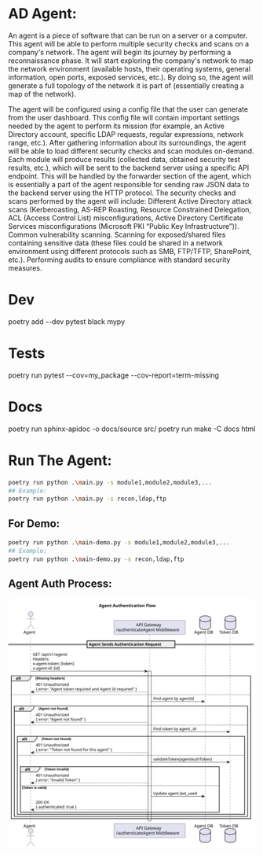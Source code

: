 # AD Agent:
An agent is a piece of software that can be run on a server or a computer. This agent will be able to perform multiple security checks and scans on a company's network. The agent will begin its journey by performing a reconnaissance phase. It will start exploring the company's network to map the network environment (available hosts, their operating systems, general information, open ports, exposed services, etc.). By doing so, the agent will generate a full topology of the network it is part of (essentially creating a map of the network).

The agent will be configured using a config file that the user can generate from the user dashboard. This config file will contain important settings needed by the agent to perform its mission (for example, an Active Directory account, specific LDAP requests, regular expressions, network range, etc.). After gathering information about its surroundings, the agent will be able to load different security checks and scan modules on-demand. Each module will produce results (collected data, obtained security test results, etc.), which will be sent to the backend server using a specific API endpoint. This will be handled by the forwarder section of the agent, which is essentially a part of the agent responsible for sending raw JSON data to the backend server using the HTTP protocol.
The security checks and scans performed by the agent will include:
Different Active Directory attack scans (Kerberoasting, AS-REP Roasting, Resource Constrained Delegation, ACL (Access Control List) misconfigurations, Active Directory Certificate Services misconfigurations (Microsoft PKI “Public Key Infrastructure”)).
Common vulnerability scanning.
Scanning for exposed/shared files containing sensitive data (these files could be shared in a network environment using different protocols such as SMB, FTP/TFTP, SharePoint, etc.).
Performing audits to ensure compliance with standard security measures.

# Dev
poetry add --dev pytest black mypy

# Tests
poetry run pytest --cov=my_package --cov-report=term-missing

# Docs
poetry run sphinx-apidoc -o docs/source src/
poetry run make -C docs html

# Run The Agent:

~~~bash
poetry run python .\main.py -s module1,module2,module3,...
## Example:
poetry run python .\main.py -s recon,ldap,ftp
~~~

##  For Demo:
~~~bash
poetry run python .\main-demo.py -s module1,module2,module3,...
## Example:
poetry run python .\main-demo.py -s recon,ldap,ftp
~~~

## Agent Auth Process:
<img src="docs/images/AgentAuthProcess.svg" alt="SVG Image" width="600" />
